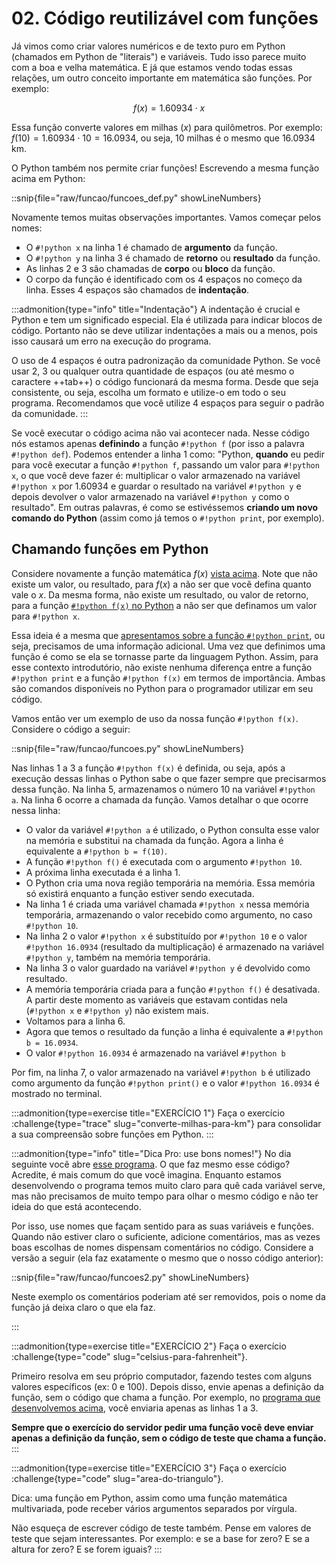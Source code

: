# 02. Código reutilizável com funções

Já vimos como criar valores numéricos e de texto puro em Python (chamados em Python de "literais") e variáveis. Tudo isso parece muito com a boa e velha matemática. E já que estamos vendo todas essas relações, um outro conceito importante em matemática são funções. Por exemplo:

<span id="f-mat"></span>

$$f(x) = 1.60934\cdot x$$

Essa função converte valores em milhas ($x$) para quilômetros. Por exemplo: $f(10) = 1.60934\cdot 10 = 16.0934$, ou seja, 10 milhas é o mesmo que 16.0934 km.

O Python também nos permite criar funções! Escrevendo a mesma função acima em Python:

<span id="f-python"></span>

::snip{file="raw/funcao/funcoes_def.py" showLineNumbers}

Novamente temos muitas observações importantes. Vamos começar pelos nomes:

- O `#!python x` na linha 1 é chamado de **argumento** da função.
- O `#!python y` na linha 3 é chamado de **retorno** ou **resultado** da função.
- As linhas 2 e 3 são chamadas de **corpo** ou **bloco** da função.
- O corpo da função é identificado com os 4 espaços no começo da linha. Esses 4 espaços são chamados de **indentação**.

:::admonition{type="info" title="Indentação"}
A indentação é crucial e Python e tem um significado especial. Ela é utilizada para indicar blocos de código. Portanto não se deve utilizar indentações a mais ou a menos, pois isso causará um erro na execução do programa.

O uso de 4 espaços é outra padronização da comunidade Python. Se você usar 2, 3 ou qualquer outra quantidade de espaços (ou até mesmo o caractere ++tab++) o código funcionará da mesma forma. Desde que seja consistente, ou seja, escolha um formato e utilize-o em todo o seu programa. Recomendamos que você utilize 4 espaços para seguir o padrão da comunidade.
:::

Se você executar o código acima não vai acontecer nada. Nesse código nós estamos apenas **definindo** a função `#!python f` (por isso a palavra `#!python def`). Podemos entender a linha 1 como: "Python, **quando** eu pedir para você executar a função `#!python f`, passando um valor para `#!python x`, o que você deve fazer é: multiplicar o valor armazenado na variável `#!python x` por 1.60934 e guardar o resultado na variável `#!python y` e depois devolver o valor armazenado na variável `#!python y` como o resultado". Em outras palavras, é como se estivéssemos **criando um novo comando do Python** (assim como já temos o `#!python print`, por exemplo).

## Chamando funções em Python

Considere novamente a função matemática $f(x)$ [vista acima](#f-mat). Note que não existe um valor, ou resultado, para $f(x)$ a não ser que você defina quanto vale o $x$. Da mesma forma, não existe um resultado, ou valor de retorno, para a função [`#!python f(x)` no Python](#f-python) a não ser que definamos um valor para `#!python x`.

Essa ideia é a mesma que [apresentamos sobre a função `#!python print`](#print-arg), ou seja, precisamos de uma informação adicional. Uma vez que definimos uma função é como se ela se tornasse parte da linguagem Python. Assim, para esse contexto introdutório, não existe nenhuma diferença entre a função `#!python print` e a função `#!python f(x)` em termos de importância. Ambas são comandos disponíveis no Python para o programador utilizar em seu código.

Vamos então ver um exemplo de uso da nossa função `#!python f(x)`. Considere o código a seguir:

<span id="f-programa">

::snip{file="raw/funcao/funcoes.py" showLineNumbers}

Nas linhas 1 a 3 a função `#!python f(x)` é definida, ou seja, após a execução dessas linhas o Python sabe o que fazer sempre que precisarmos dessa função. Na linha 5, armazenamos o número 10 na variável `#!python a`. Na linha 6 ocorre a chamada da função. Vamos detalhar o que ocorre nessa linha:

- O valor da variável `#!python a` é utilizado, o Python consulta esse valor na memória e substitui na chamada da função. Agora a linha é equivalente a `#!python b = f(10)`.
- A função `#!python f()` é executada com o argumento `#!python 10`.
- A próxima linha executada é a linha 1.
- O Python cria uma nova região temporária na memória. Essa memória só existirá enquanto a função estiver sendo executada.
- Na linha 1 é criada uma variável chamada `#!python x` nessa memória temporária, armazenando o valor recebido como argumento, no caso `#!python 10`.
- Na linha 2 o valor `#!python x` é substituído por `#!python 10` e o valor `#!python 16.0934` (resultado da multiplicação) é armazenado na variável `#!python y`, também na memória temporária.
- Na linha 3 o valor guardado na variável `#!python y` é devolvido como resultado.
- A memória temporária criada para a função `#!python f()` é desativada. A partir deste momento as variáveis que estavam contidas nela (`#!python x` e `#!python y`) não existem mais.
- Voltamos para a linha 6.
- Agora que temos o resultado da função a linha é equivalente a `#!python b = 16.0934`.
- O valor `#!python 16.0934` é armazenado na variável `#!python b`

Por fim, na linha 7, o valor armazenado na variável `#!python b` é utilizado como argumento da função `#!python print()` e o valor `#!python 16.0934` é mostrado no terminal.

:::admonition{type=exercise title="EXERCÍCIO 1"}
Faça o exercício :challenge{type="trace" slug="converte-milhas-para-km"} para consolidar a sua compreensão sobre funções em Python.
:::

:::admonition{type="info" title="Dica Pro: use bons nomes!"}
No dia seguinte você abre [esse programa](#f-programa). O que faz mesmo esse código? Acredite, é mais comum do que você imagina. Enquanto estamos desenvolvendo o programa temos muito claro para quê cada variável serve, mas não precisamos de muito tempo para olhar o mesmo código e não ter ideia do que está acontecendo.

Por isso, use nomes que façam sentido para as suas variáveis e funções. Quando não estiver claro o suficiente, adicione comentários, mas as vezes boas escolhas de nomes dispensam comentários no código. Considere a versão a seguir (ela faz exatamente o mesmo que o nosso código anterior):

::snip{file="raw/funcao/funcoes2.py" showLineNumbers}

Neste exemplo os comentários poderiam até ser removidos, pois o nome da função já deixa claro o que ela faz.

:::

:::admonition{type=exercise title="EXERCÍCIO 2"}
Faça o exercício :challenge{type="code" slug="celsius-para-fahrenheit"}.

Primeiro resolva em seu próprio computador, fazendo testes com alguns valores específicos (ex: 0 e 100). Depois disso, envie apenas a definição da função, sem o código que chama a função. Por exemplo, no [programa que desenvolvemos acima](#f-programa), você enviaria apenas as linhas 1 a 3.

**Sempre que o exercício do servidor pedir uma função você deve enviar apenas a definição da função, sem o código de teste que chama a função.**
:::

:::admonition{type=exercise title="EXERCÍCIO 3"}
Faça o exercício :challenge{type="code" slug="area-do-triangulo"}.

Dica: uma função em Python, assim como uma função matemática multivariada, pode receber vários argumentos separados por vírgula.

Não esqueça de escrever código de teste também. Pense em valores de teste que sejam interessantes. Por exemplo: e se a base for zero? E se a altura for zero? E se forem iguais?
:::
